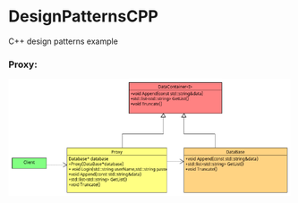 # DesignPatternsCPP
C++ design patterns example

### Proxy:
![alt text](https://github.com/amin-amani/DesignPatternsCPP/blob/main/uml/Proxy.png)



